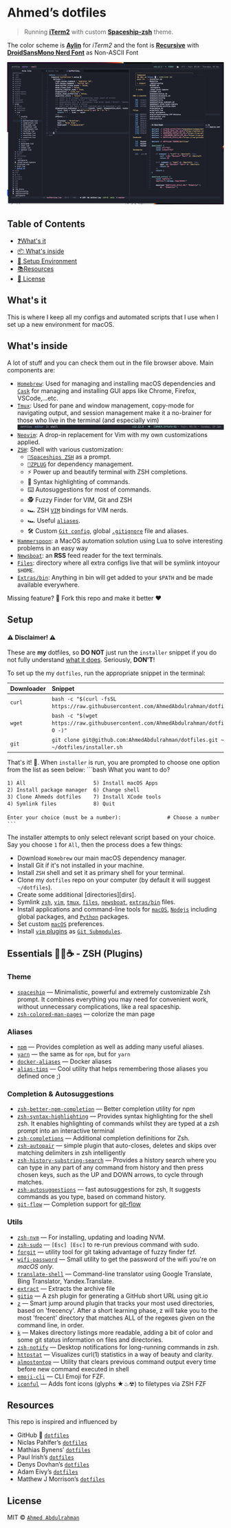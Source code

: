 # Ahmed’s dotfiles

> Running [**iTerm2**](https://www.iterm2.com/) with custom [**Spaceship-zsh**](https://github.com/denysdovhan/spaceship-zsh-theme) theme.

The color scheme is [**Aylin**](https://github.com/AhmedAbdulrahman/aylin-iterm-theme) for _iTerm2_ and the font is [**Recursive**](https://www.recursive.design/) with [**DroidSansMono Nerd Font**](https://github.com/ryanoasis/nerd-fonts) as Non-ASCII Font

![Screenshot](assets/intro.png)

Table of Contents
-----------------

* [❓What's it](#whats-it)
* [📦 What's inside](#whats-in-it)
* [🔧 Setup Environment](#setup)
* [📚Resources](#setup)
* [📄 License](#license)

What's it
----------
This is where I keep all my configs and automated scripts that I use when I set up a new environment for macOS.

What's inside
-------------
A lot of stuff and you can check them out in the file browser above. Main components are:

- [`Homebrew`](https://brew.sh/): Used for managing and installing macOS dependencies and [`Cask`](https://github.com/caskroom/homebrew-cask) for managing and installing GUI apps like Chrome, Firefox, VSCode,...etc.
- [`Tmux`](http://tmux.sourceforge.net/): Used for pane and window management, copy-mode for navigating output, and session management make it a no-brainer for those who live in the terminal (and especially vim)
  ![Screenshot](assets/tmux.png)
- [`Neovim`](https://neovim.io): A drop-in replacement for Vim with my own customizations applied.
- [`ZSH`](http://www.zsh.org/): Shell with various customization:
  - [`🚀Spaceships ZSH`](https://github.com/denysdovhan/spaceship-prompt) as a prompt.
  - [`🌺ZPLUG`](https://zplug.sh) for dependency management.
  - ⚡️ Power up and beautify terminal with ZSH completions.
  - 💄 Syntax highlighting of commands.
  - ⌨️  Autosuggestions for most of commands.
  - 🕵️‍ Fuzzy Finder for VIM, Git and ZSH
  - 🏎 ZSH [`VIM`](./zsh/config/mappings.zsh) bindings for VIM nerds.
  - 🏎 Useful [`aliases`](./zsh/config/aliases.zsh).
  - 🛠 Custom [`Git config`](./files/.gitconfig), global [`.gitignore`](./files/.config/git/.gitignore) file and aliases.
- [`Hammerspoon`](https://www.hammerspoon.org/): a MacOS automation solution  using Lua to solve interesting problems in an easy way
- [`Newsboat`](https://newsboat.org/): an **RSS** feed reader for the text terminals.
- [`Files`](files): directory where all extra configs live that will be symlink intoyour `$HOME`.
- [`Extras/bin`](extras/bin): Anything in bin will get added to your `$PATH` and be made available everywhere.

Missing feature? 🍴 Fork this repo and make it better ❤️

Setup
-----

#### ⚠️ Disclaimer! ⚠️
These are **my** dotfiles, so **DO NOT** just run the `installer` snippet if you do not fully understand
[what it does](./installer.sh). Seriously, **DON'T**!

To set up the my `dotfiles`, run the appropriate snippet in the terminal:

| Downloader | Snippet                                                                                                   |
| :--------- | :-------------------------------------------------------------------------------------------------------- |
| `curl`     | `bash -c "$(curl -fsSL https://raw.githubusercontent.com/AhmedAbdulrahman/dotfiles/master/installer.sh)"` |
| `wget`     | `bash -c "$(wget https://raw.githubusercontent.com/AhmedAbdulrahman/dotfiles/master/installer.sh -O -)"`  |
| `git`      | `git clone git@github.com:AhmedAbdulrahman/dotfiles.git ~/dotfiles && source ~/dotfiles/installer.sh`     |

That's it! 🎉. When `installer` is run, you are prompted to choose one option from the list as seen below:
    ```bash
    What you want to do?

    1) All                      5) Install macOS Apps
    2) Install package manager  6) Change shell
    3) Clone Ahmeds dotfiles    7) Install XCode tools
    4) Symlink files            8) Quit

    Enter your choice (must be a number):               # Choose a number
    ```
The installer attempts to only select relevant script based on your choice. Say you choose `1` for `All`, then the process does a few things:

* Download `Homebrew` our main macOS dependency manager.
* Install Git if it's not installed in your machine.
* Install `ZSH` shell and set it as primary shell for your terminal.
* Clone my `dotfiles` repo on your computer (by default it will suggest `~/dotfiles`).
* Create some additional [directories][dirs].
* Symlink [`zsh`](zsh), [`vim`](vim), [`tmux`](tmux), [`files`](files), [`newsboat`](newsboat), [`extras/bin`](extras/bin) files.
* Install applications and command-line tools for [`macOS`](scripts/brew.zsh), [`Nodejs`](scripts/nodejs.zsh) including global packages, and [`Python`](scripts/python-packages.zsh) packages.
* Set custom [`macOS`](extras/macos/.macos) preferences.
* Install [`vim` plugins](vim/pack/bundle/start) as [`Git Submodules`](https://git-scm.com/book/en/v2/Git-Tools-Submodules).

## Essentials 👩‍💻☕️ - ZSH (Plugins)

### Theme
- [`spaceship`](https://github.com/denysdovhan/spaceship-prompt) — Minimalistic, powerful and extremely customizable Zsh prompt. It combines everything you may need for convenient work, without unnecessary complications, like a real spaceship.
- [`zsh-colored-man-pages`](https://github.com/ael-code/zsh-colored-man-pages) — colorize the man page

### Aliases
- [`npm`](https://github.com/igoradamenko/npm.plugin.zsh) — Provides completion as well as adding many useful aliases.
- [`yarn`](https://github.com/g-plane/zsh-yarn-autocompletions) — the same as for `npm`, but for `yarn`
- [`docker-aliases`](https://github.com/webyneter/docker-aliases) — Docker aliases
- [`alias-tips`](https://github.com/djui/alias-tips) — Cool utility that helps remembering those aliases you defined once ;)

### Completion & Autosuggestions
- [`zsh-better-npm-completion`](https://github.com/lukechilds/zsh-better-npm-completion) — Better completion utility for npm
- [`zsh-syntax-highlighting`](https://github.com/zsh-users/zsh-syntax-highlighting) — Provides syntax highlighting for the shell zsh. It enables highlighting of commands whilst they are typed at a zsh prompt into an interactive terminal
- [`zsh-completions`](https://github.com/zsh-users/zsh-completions) — Additional completion definitions for Zsh.
- [`zsh-autopair`](https://github.com/hlissner/zsh-autopair) — simple plugin that auto-closes, deletes and skips over matching delimiters in zsh intelligently
- [`zsh-history-substring-search`](https://github.com/zsh-users/zsh-history-substring-search) — Provides a history search where you can type in any part of any command from history and then press chosen keys, such as the UP and DOWN arrows, to cycle through matches.
- [`zsh-autosuggestions`](https://github.com/zsh-users/zsh-autosuggestions) — fast autosuggestions for zsh, It suggests commands as you type, based on command history.
- [`git-flow`](https://github.com/bobthecow/git-flow-completion) — Completion support for [git-flow](https://github.com/nvie/gitflow)

### Utils
- [`zsh-nvm`](https://github.com/lukechilds/zsh-nvm) — For installing, updating and loading NVM.
- [`zsh-sudo`](https://github.com/hcgraf/zsh-sudo) — `[Esc] [Esc]` to re-run previous command with sudo.
- [`forgit`](https://github.com/wfxr/forgit) — utility tool for git taking advantage of fuzzy finder fzf.
- [`wifi-password`](https://github.com/rauchg/wifi-password) — Small utility to get the password of the wifi you're on _macOS only_.
- [`translate-shell`](https://github.com/soimort/translate-shell) — Command-line translator using Google Translate, Bing Translator, Yandex.Translate.
- [`extract`](https://github.com/thetic/extract) — Extracts the archive file
- [`gitio`](https://github.com/denysdovhan/gitio-zsh) — A zsh plugin for generating a GitHub short URL using git.io
- [`z`](https://github.com/rupa/z) — Smart jump around plugin that tracks your most used directories, based on 'frecency'. After a short learning phase, z will take you to the most 'frecent' directory that matches ALL of the regexes given on the command line, in order.
- [`k`](https://github.com/supercrabtree/k) — Makes directory listings more readable, adding a bit of color and some git status information on files and directories.
- [`zsh-notify`](https://github.com/marzocchi/zsh-notify) — Desktop notifications for long-running commands in zsh.
- [`httpstat`](https://github.com/reorx/httpstat) — Visualizes curl(1) statistics in a way of beauty and clarity.
- [`almostontop`](https://github.com/Valiev/almostontop) — Utility that clears previous command output every time before new command executed in shell
- [`emoji-cli`](https://github.com/wfxr/emoji-cli) — CLI Emoji for FZF.
- [`iconful`](https://github.com/wfxr/emoji-cli) — Adds font icons (glyphs ★♨☢) to filetypes via ZSH FZF

Resources
---------

This repo is inspired and influenced by

- GitHub 💞 [`dotfiles`](http://dotfiles.github.io/)
- Niclas Pahlfer’s [`dotfiles`](https://github.com/Npahlfer)
- Mathias Bynens’ [`dotfiles`](https://github.com/mathiasbynens/dotfiles)
- Paul Irish’s [`dotfiles`](https://github.com/paulirish/dotfiles)
- Denys Dovhan’s [`dotfiles`](https://github.com/denysdovhan/dotfiles)
- Adam Eivy’s [`dotfiles`](https://github.com/atomantic/dotfiles)
- Matthew J Morrison’s [`dotfiles`](https://github.com/mattjmorrison/dotfiles)

License
-------

MIT © [`Ahmed Abdulrahman`](LICENSE.txt)
